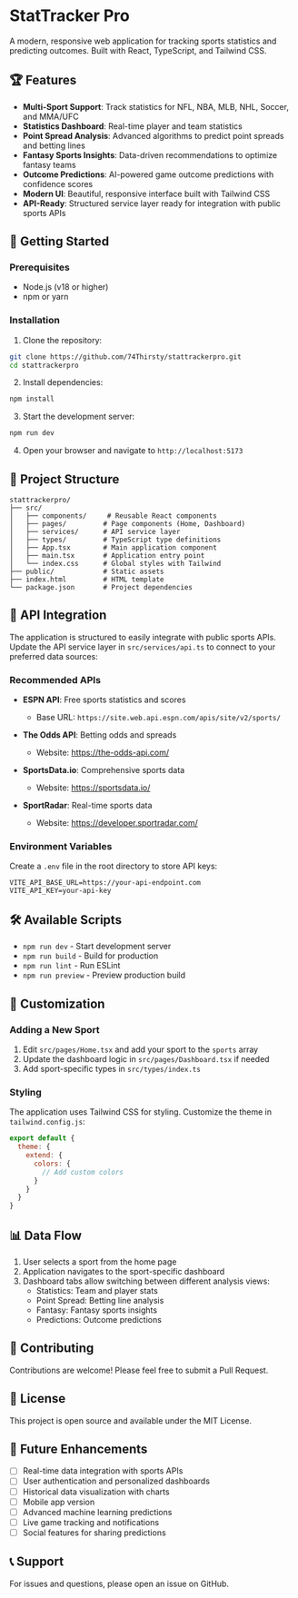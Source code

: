 # StatTracker Pro

A modern, responsive web application for tracking sports statistics and predicting outcomes. Built with React, TypeScript, and Tailwind CSS.

## 🏆 Features

- **Multi-Sport Support**: Track statistics for NFL, NBA, MLB, NHL, Soccer, and MMA/UFC
- **Statistics Dashboard**: Real-time player and team statistics
- **Point Spread Analysis**: Advanced algorithms to predict point spreads and betting lines
- **Fantasy Sports Insights**: Data-driven recommendations to optimize fantasy teams
- **Outcome Predictions**: AI-powered game outcome predictions with confidence scores
- **Modern UI**: Beautiful, responsive interface built with Tailwind CSS
- **API-Ready**: Structured service layer ready for integration with public sports APIs

## 🚀 Getting Started

### Prerequisites

- Node.js (v18 or higher)
- npm or yarn

### Installation

1. Clone the repository:
```bash
git clone https://github.com/74Thirsty/stattrackerpro.git
cd stattrackerpro
```

2. Install dependencies:
```bash
npm install
```

3. Start the development server:
```bash
npm run dev
```

4. Open your browser and navigate to `http://localhost:5173`

## 📁 Project Structure

```
stattrackerpro/
├── src/
│   ├── components/     # Reusable React components
│   ├── pages/         # Page components (Home, Dashboard)
│   ├── services/      # API service layer
│   ├── types/         # TypeScript type definitions
│   ├── App.tsx        # Main application component
│   ├── main.tsx       # Application entry point
│   └── index.css      # Global styles with Tailwind
├── public/            # Static assets
├── index.html         # HTML template
└── package.json       # Project dependencies
```

## 🔌 API Integration

The application is structured to easily integrate with public sports APIs. Update the API service layer in `src/services/api.ts` to connect to your preferred data sources:

### Recommended APIs

- **ESPN API**: Free sports statistics and scores
  - Base URL: `https://site.web.api.espn.com/apis/site/v2/sports/`
  
- **The Odds API**: Betting odds and spreads
  - Website: https://the-odds-api.com/
  
- **SportsData.io**: Comprehensive sports data
  - Website: https://sportsdata.io/
  
- **SportRadar**: Real-time sports data
  - Website: https://developer.sportradar.com/

### Environment Variables

Create a `.env` file in the root directory to store API keys:

```env
VITE_API_BASE_URL=https://your-api-endpoint.com
VITE_API_KEY=your-api-key
```

## 🛠️ Available Scripts

- `npm run dev` - Start development server
- `npm run build` - Build for production
- `npm run lint` - Run ESLint
- `npm run preview` - Preview production build

## 🎨 Customization

### Adding a New Sport

1. Edit `src/pages/Home.tsx` and add your sport to the `sports` array
2. Update the dashboard logic in `src/pages/Dashboard.tsx` if needed
3. Add sport-specific types in `src/types/index.ts`

### Styling

The application uses Tailwind CSS for styling. Customize the theme in `tailwind.config.js`:

```javascript
export default {
  theme: {
    extend: {
      colors: {
        // Add custom colors
      }
    }
  }
}
```

## 📊 Data Flow

1. User selects a sport from the home page
2. Application navigates to the sport-specific dashboard
3. Dashboard tabs allow switching between different analysis views:
   - Statistics: Team and player stats
   - Point Spread: Betting line analysis
   - Fantasy: Fantasy sports insights
   - Predictions: Outcome predictions

## 🤝 Contributing

Contributions are welcome! Please feel free to submit a Pull Request.

## 📝 License

This project is open source and available under the MIT License.

## 🔮 Future Enhancements

- [ ] Real-time data integration with sports APIs
- [ ] User authentication and personalized dashboards
- [ ] Historical data visualization with charts
- [ ] Mobile app version
- [ ] Advanced machine learning predictions
- [ ] Live game tracking and notifications
- [ ] Social features for sharing predictions

## 📞 Support

For issues and questions, please open an issue on GitHub.
